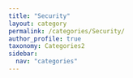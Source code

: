 ```yaml
---
title: "Security"
layout: category
permalink: /categories/Security/
author_profile: true
taxonomy: Categories2
sidebar:
  nav: "categories"
---
```

